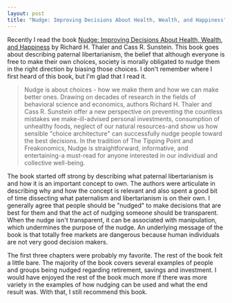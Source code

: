 ```yaml
---
layout: post
title: "Nudge: Improving Decisions About Health, Wealth, and Happiness"
---
```


Recently I read the book [Nudge: Improving Decisions About Health, Wealth, and Happiness][1] by Richard H. Thaler and Cass R. Sunstein. This book goes about describing paternal libertarianism, the belief that although everyone is free to make their own choices, society is morally obligated to nudge them in the right direction by biasing those choices. I don't remember where I first heard of this book, but I'm glad that I read it.

> Nudge is about choices - how we make them and how we can make better ones. Drawing on decades of research in the fields of behavioral science and economics, authors Richard H. Thaler and Cass R. Sunstein offer a new perspective on preventing the countless mistakes we make-ill-advised personal investments, consumption of unhealthy foods, neglect of our natural resources-and show us how sensible "choice architecture" can successfully nudge people toward the best decisions. In the tradition of The Tipping Point and Freakonomics, Nudge is straightforward, informative, and entertaining-a must-read for anyone interested in our individual and collective well-being.

The book started off strong by describing what paternal libertarianism is and how it is an important concept to own. The authors were articulate in describing why and how the concept is relevant and also spent a good bit of time dissecting what paternalism and libertarianism is on their own. I generally agree that people should be "nudged" to make decisions that are best for them and that the act of nudging someone should be transparent. When the nudge isn't transparent, it can be associated with manipulation, which undermines the purpose of the nudge. An underlying message of the book is that totally free markets are dangerous because human individuals are not very good decision makers.

The first three chapters were probably my favorite. The rest of the book felt a little bare. The majority of the book covers several examples of people and groups being nudged regarding retirement, savings and investment. I would have enjoyed the rest of the book much more if there was more variety in the examples of how nudging can be used and what the end result was. With that, I still recommend this book.

 [1]: http://www.amazon.com/gp/product/014311526X/ref=as_li_ss_tl?ie=UTF8&camp=1789&creative=390957&creativeASIN=014311526X&linkCode=as2&tag=socklabs-20